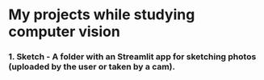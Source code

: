 # My projects while studying computer vision


### 1. Sketch - A folder with an Streamlit app for sketching photos (uploaded by the user or taken by a cam).
